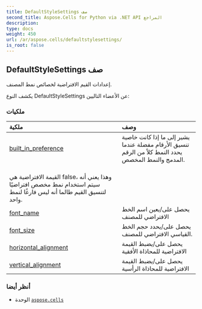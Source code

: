 ```yaml
---
title: DefaultStyleSettings صف
second_title: Aspose.Cells for Python via .NET API المراجع
description:
type: docs
weight: 450
url: /ar/aspose.cells/defaultstylesettings/
is_root: false
---
```

##  DefaultStyleSettings صف
إعدادات القيم الافتراضية لخصائص نمط المصنف.



يكشف النوع DefaultStyleSettings عن الأعضاء التاليين:

###  ملكيات
| ملكية| وصف|
| :- | :- |
| [built_in_preference](/cells/python-net/ar/aspose.cells/defaultstylesettings/built_in_preference) | يشير إلى ما إذا كانت خاصية تنسيق الأرقام مفضلة عندما يحدد النمط كلاً من الرقم المدمج والنمط المخصص.<br/> القيمة الافتراضية هي false، وهذا يعني أنه سيتم استخدام نمط مخصص افتراضيًا لتنسيق القيم طالما أنه ليس فارغًا لنمط واحد.|
| [font_name](/cells/python-net/ar/aspose.cells/defaultstylesettings/font_name) | يحصل على/يعين اسم الخط الافتراضي للمصنف|
| [font_size](/cells/python-net/ar/aspose.cells/defaultstylesettings/font_size) | يحصل على/يحدد حجم الخط القياسي الافتراضي للمصنف.|
| [horizontal_alignment](/cells/python-net/ar/aspose.cells/defaultstylesettings/horizontal_alignment) | يحصل على/يضبط القيمة الافتراضية للمحاذاة الأفقية|
| [vertical_alignment](/cells/python-net/ar/aspose.cells/defaultstylesettings/vertical_alignment) | يحصل على/يضبط القيمة الافتراضية للمحاذاة الرأسية|



###  أنظر أيضا
* الوحدة [`aspose.cells`](..)
